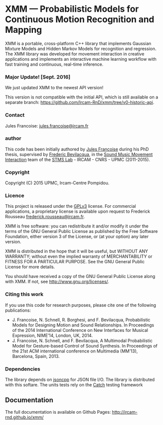 XMM — Probabilistic Models for Continuous Motion Recognition and Mapping
===========================================

XMM is a portable, cross-platform C++ library that implements Gaussian Mixture Models and Hidden Markov Models for recognition and regression. The XMM library was developed for movement interaction in creative applications and implements an interactive machine learning workflow with fast training and continuous, real-time inference.

### Major Update! [Sept. 2016]

We just updated XMM to the newest API version!

This version is not compatible with the initial API, which is still available on a separate branch: https://github.com/Ircam-RnD/xmm/tree/v0-historic-api.

### Contact

Jules Francoise: <jules.francoise@ircam.fr>

### author

This code has been initially authored by <a href="http://julesfrancoise.com">Jules Francoise</a> during his PhD thesis, supervised by <a href="frederic-bevilacqua.net">Frederic Bevilacqua</a>, in the <a href="http://ismm.ircam.fr">Sound Music Movement Interaction</a> team of the <a href="http://www.ircam.fr/stms.html?&L=1">STMS Lab</a> - IRCAM - CNRS - UPMC (2011-2015).

### Copyright

Copyright (C) 2015 UPMC, Ircam-Centre Pompidou.

### Licence

This project is released under the <a href="http://www.gnu.org/licenses/gpl-3.0.en.html">GPLv3</a> license.
For commercial applications, a proprietary license is available upon request to Frederick Rousseau <frederick.rousseau@ircam.fr>.

XMM is free software: you can redistribute it and/or modify
it under the terms of the GNU General Public License as published by
the Free Software Foundation, either version 3 of the License, or
(at your option) any later version.

XMM is distributed in the hope that it will be useful,
but WITHOUT ANY WARRANTY; without even the implied warranty of
MERCHANTABILITY or FITNESS FOR A PARTICULAR PURPOSE.  See the
GNU General Public License for more details.

You should have received a copy of the GNU General Public License
along with XMM.  If not, see <http://www.gnu.org/licenses/>.

### Citing this work

If you use this code for research purposes, please cite one of the following publications:

- J. Francoise, N. Schnell, R. Borghesi, and F. Bevilacqua, Probabilistic Models for Designing Motion and Sound Relationships. In Proceedings of the 2014 International Conference on New Interfaces for Musical Expression, NIME’14, London, UK, 2014.
- J. Francoise, N. Schnell, and F. Bevilacqua, A Multimodal Probabilistic Model for Gesture-based Control of Sound Synthesis. In Proceedings of the 21st ACM international conference on Multimedia (MM’13), Barcelona, Spain, 2013.

### Dependencies

 The library depends on <a href="https://github.com/open-source-parsers/jsoncpp">jsoncpp</a> for JSON file I/O. The library is distributed with this softare. The units tests rely on the <a href="https://github.com/philsquared/Catch">Catch</a> testing framework

## Documentation

The full documentation is available on Github Pages: http://ircam-rnd.github.io/xmm/
